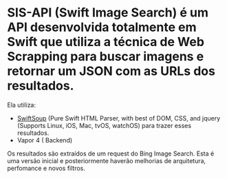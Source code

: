 
# SIS-API (Swift Image Search) é um API desenvolvida totalmente em Swift que utiliza a técnica de Web Scrapping para buscar imagens e retornar um JSON com as URLs dos resultados. 
Ela utiliza: 

- [SwiftSoup](https://github.com/scinfu/SwiftSoup) (Pure Swift HTML Parser, with best of DOM, CSS, and jquery (Supports Linux, iOS, Mac, tvOS, watchOS) para trazer esses resultados. 
- Vapor 4 ( Backend)

Os resultados são extraídos de um request do Bing Image Search.
Esta é uma versão inicial e posteriormente haverão melhorias de arquitetura, perfomance e novos filtros. 
 

